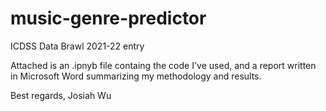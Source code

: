 # music-genre-predictor
ICDSS Data Brawl 2021-22 entry

Attached is an .ipnyb file containg the code I've used, and a report written in Microsoft Word summarizing my methodology and results.

Best regards,
Josiah Wu


